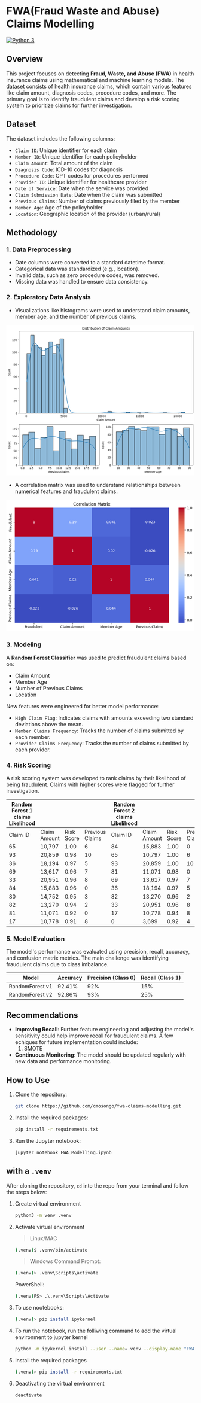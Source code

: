 # FWA(Fraud Waste and Abuse) Claims Modelling

[![Python 3](https://img.shields.io/badge/python-3-blue?style=for-the-badge&logo=python)](https://www.python.org/)

## Overview
This project focuses on detecting **Fraud, Waste, and Abuse (FWA)** in health insurance claims using mathematical and machine learning models. The dataset consists of health insurance claims, which contain various features like claim amount, diagnosis codes, procedure codes, and more. The primary goal is to identify fraudulent claims and develop a risk scoring system to prioritize claims for further investigation.

## Dataset
The dataset includes the following columns:
- `Claim ID`: Unique identifier for each claim
- `Member ID`: Unique identifier for each policyholder
- `Claim Amount`: Total amount of the claim
- `Diagnosis Code`: ICD-10 codes for diagnosis
- `Procedure Code`: CPT codes for procedures performed
- `Provider ID`: Unique identifier for healthcare provider
- `Date of Service`: Date when the service was provided
- `Claim Submission Date`: Date when the claim was submitted
- `Previous Claims`: Number of claims previously filed by the member
- `Member Age`: Age of the policyholder
- `Location`: Geographic location of the provider (urban/rural)

## Methodology
### 1. **Data Preprocessing**
- Date columns were converted to a standard datetime format.
- Categorical data was standardized (e.g., location).
- Invalid data, such as zero procedure codes, was removed.
- Missing data was handled to ensure data consistency.

### 2. **Exploratory Data Analysis**
- Visualizations like histograms were used to understand claim amounts, member age, and the number of previous claims.

![Histogram of Claim Amounts, Member Age and Number of Previous Claims](images/histograms.png)

- A correlation matrix was used to understand relationships between numerical features and fraudulent claims.
  
![Example Correlation Matrix](images/correlation_matrix.png)

### 3. **Modeling**
A **Random Forest Classifier** was used to predict fraudulent claims based on:
- Claim Amount
- Member Age
- Number of Previous Claims
- Location

New features were engineered for better model performance:
- `High Claim Flag`: Indicates claims with amounts exceeding two standard deviations above the mean.
- `Member Claims Frequency`: Tracks the number of claims submitted by each member.
- `Provider Claims Frequency`: Tracks the number of claims submitted by each provider.

### 4. **Risk Scoring**
A risk scoring system was developed to rank claims by their likelihood of being fraudulent. Claims with higher scores were flagged for further investigation.

| Random Forest 1 claims Likelihood |                          |                         |                       | Random Forest 2 claims Likelihood |                          |                         |                       |
|-----------------------------------|--------------------------|-------------------------|-----------------------|-----------------------------------|--------------------------|-------------------------|-----------------------|
| Claim ID                          | Claim Amount              | Risk Score              | Previous Claims        | Claim ID                          | Claim Amount              | Risk Score              | Previous Claims        |
| 65                                | 10,797                    | 1.00                    | 6                     | 84                                | 15,883                    | 1.00                    | 0                     |
| 93                                | 20,859                    | 0.98                    | 10                    | 65                                | 10,797                    | 1.00                    | 6                     |
| 36                                | 18,194                    | 0.97                    | 5                     | 93                                | 20,859                    | 1.00                    | 10                    |
| 69                                | 13,617                    | 0.96                    | 7                     | 81                                | 11,071                    | 0.98                    | 0                     |
| 33                                | 20,951                    | 0.96                    | 8                     | 69                                | 13,617                    | 0.97                    | 7                     |
| 84                                | 15,883                    | 0.96                    | 0                     | 36                                | 18,194                    | 0.97                    | 5                     |
| 80                                | 14,752                    | 0.95                    | 3                     | 82                                | 13,270                    | 0.96                    | 2                     |
| 82                                | 13,270                    | 0.94                    | 2                     | 33                                | 20,951                    | 0.96                    | 8                     |
| 81                                | 11,071                    | 0.92                    | 0                     | 17                                | 10,778                    | 0.94                    | 8                     |
| 17                                | 10,778                    | 0.91                    | 8                     | 0                                 | 3,699                     | 0.92                    | 4                     |


### 5. **Model Evaluation**
The model's performance was evaluated using precision, recall, accuracy, and confusion matrix metrics. The main challenge was identifying fraudulent claims due to class imbalance.

| Model        | Accuracy | Precision (Class 0) | Recall (Class 1) |
|--------------|----------|--------------------|-----------------|
| RandomForest v1 | 92.41%   | 92%                | 15%             |
| RandomForest v2 | 92.86%   | 93%                | 25%             |

## Recommendations
- **Improving Recall**: Further feature engineering and adjusting the model's sensitivity could help improve recall for fraudulent claims.
A few echiques for future implementation could include:
	1. SMOTE
- **Continuous Monitoring**: The model should be updated regularly with new data and performance monitoring.

## How to Use


1. Clone the repository:
   ```bash
   git clone https://github.com/cmosongo/fwa-claims-modelling.git
   ```
2. Install the required packages:
   ```bash
   pip install -r requirements.txt
   ```
3. Run the Jupyter notebook:
   ```bash
   jupyter notebook FWA_Modelling.ipynb
   ```

## with a `.venv`

After cloning the repository, `cd` into the repo from your terminal and follow the steps below:

1. Create virtual environment 
	```bash
	python3 -m venv .venv
	```

2. Activate virtual environment 

	> Linux/MAC
	```bash
	(.venv)$ .venv/bin/activate
	```

	> Windows
	Command Prompt:
	```bash
	(.venv)> .venv\Scripts\activate
	```

	PowerShell:
	```bash
	(.venv)PS> .\.venv\Scripts\Activate
	```

3. To use nootebooks:

	```bash
	(.venv)> pip install ipykernel
	```

4. To run the notebook, run the folliwing command to add the virtual environment to jupyter kernel

	```bash
	python -m ipykernel install --user --name=.venv --display-name "FWA Claims Analysis"
	```


5. Install the required packages 
	```bash
	(.venv)> pip install -r requirements.txt
	```

6. Deactivating the virtual environment

	 ```bash
	 deactivate
	 ```




